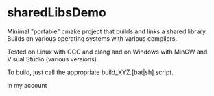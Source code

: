 sharedLibsDemo
==============

Minimal "portable" cmake project that builds and links a shared library. Builds on various operating systems with various compilers.

Tested on Linux with GCC and clang and on Windows with MinGW and Visual Studio (various versions).

To build, just call the appropriate build_XYZ.[bat|sh] script.

in my account
